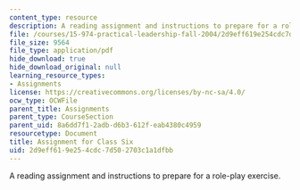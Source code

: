 ```yaml
---
content_type: resource
description: A reading assignment and instructions to prepare for a role-play exercise.
file: /courses/15-974-practical-leadership-fall-2004/2d9eff619e254cdc7d502703c1a1dfbb_5th_assignmt.pdf
file_size: 9564
file_type: application/pdf
hide_download: true
hide_download_original: null
learning_resource_types:
- Assignments
license: https://creativecommons.org/licenses/by-nc-sa/4.0/
ocw_type: OCWFile
parent_title: Assignments
parent_type: CourseSection
parent_uid: 8a6dd7f1-2adb-d6b3-612f-eab4380c4959
resourcetype: Document
title: Assignment for Class Six
uid: 2d9eff61-9e25-4cdc-7d50-2703c1a1dfbb
---
```

A reading assignment and instructions to prepare for a role-play exercise.